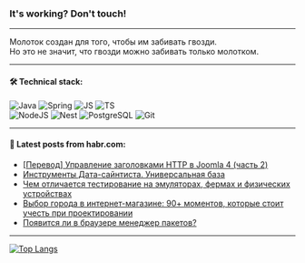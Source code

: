 ### It's working? Don't touch!

---
Молоток создан для того, чтобы им забивать гвозди. <br>
Но это не значит, что гвозди можно забивать только молотком.

---

#### 🛠️ Technical stack:

![Java](https://img.shields.io/badge/Java-informational?logo=Oracle&style=flat&logoColor=white&color=FF4500)
![Spring](https://img.shields.io/badge/SpringBoot-informational?logo=SpringBoot&style=flat&logoColor=white&color=6495ED)
![JS](https://img.shields.io/badge/JS-informational?logo=javaScript&style=flat&logoColor=black&color=F7Df1E)
![TS](https://img.shields.io/badge/TypeScript-informational?logo=typeScript&style=flat&logoColor=black&color=0667A8)  <br>
![NodeJS](https://img.shields.io/badge/NodeJS-informational?logo=node.js&style=flat&logoColor=white&color=43853D)
![Nest](https://img.shields.io/badge/NestJS-informational?logo=NestJS&style=flat&logoColor=white&color=red)
![PostgreSQL](https://img.shields.io/badge/PostgreSQL-informational?logo=PostgreSQL&style=flat&logoColor=white&color=DAA520)
![Git](https://img.shields.io/badge/Git-informational?logo=git&style=flat&logoColor=white&color=778899)

___

#### 💬 Latest posts from habr.com:

<!-- BLOG-POST-LIST:START -->
- [[Перевод] Управление заголовками HTTP в Joomla 4 &lpar;часть 2&rpar;](https://habr.com/ru/articles/704778/?utm_source=habrahabr&utm_medium=rss&utm_campaign=704778)
- [Инструменты Дата-сайнтиста. Универсальная база](https://habr.com/ru/companies/jetinfosystems/articles/747338/?utm_source=habrahabr&utm_medium=rss&utm_campaign=747338)
- [Чем отличается тестирование на эмуляторах, фермах и физических устройствах](https://habr.com/ru/companies/first/articles/747222/?utm_source=habrahabr&utm_medium=rss&utm_campaign=747222)
- [Выбор города в интернет-магазине: 90+ моментов, которые стоит учесть при проектировании](https://habr.com/ru/articles/747434/?utm_source=habrahabr&utm_medium=rss&utm_campaign=747434)
- [Появится ли в браузере менеджер пакетов?](https://habr.com/ru/articles/747410/?utm_source=habrahabr&utm_medium=rss&utm_campaign=747410)
<!-- BLOG-POST-LIST:END -->

---
[![Top Langs](https://github-readme-stats-git-master-advtsetting-gmailcom.vercel.app/api/top-langs/?username=zloylis&langs_count=10&hide_title=false&title_color=e6edf3&size_weight=0.5&count_weight=0.5&layout=compact&hide_border=true&theme=dracula)](https://github.com/zloylis)

<!-- ![GitHub stats](https://github-readme-stats-git-master-advtsetting-gmailcom.vercel.app/api?username=zloylis&show_icons=true&hide_border=true&theme=dracula&hide_title=true&include_all_commits=true&count_private=true&hide=contribs&hide_rank=true) -->
